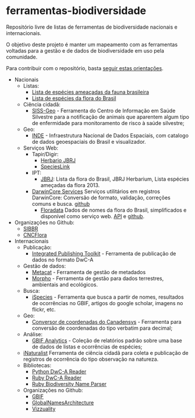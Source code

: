 ferramentas-biodiversidade
==========================

Repositório livre de listas de ferramentas de biodiversidade nacionais e internacionais.

O objetivo deste projeto é manter um mapeamento com as ferramentas voltadas para a gestão e de dados de biodiversidade em uso pela comunidade.

Para contribuir com o repositório, basta [seguir estas orientações](CONTRIBUA.md).

- Nacionais
  - Listas:
    - [Lista de espécies ameaçadas da fauna brasileira](http://www.icmbio.gov.br/portal/biodiversidade/fauna-brasileira/lista-de-especies.html)
    - [Lista de espécies da flora do Brasil](http://floradobrasil.jbrj.gov.br/jabot/listaBrasil/PrincipalUC/PrincipalUC.do) 
  - Ciência cidadã:
    - [SISS-Geo](http://www.biodiversidade.ciss.fiocruz.br/apresenta%C3%A7%C3%A3o-0) - Ferramenta do Centro de Informação em Saúde Silvestre para a notificação de animais que aparentem algum tipo de enfermidade para monitoramento de risco à saúde silvestre;
  - Geo:
    - [INDE](http://www.inde.gov.br/geo-servicos) - Infraestrutura Nacional de Dados Espaciais, com catalogo de dados geoespaciais do Brasil e visualizador.
  - Serviços Web:
    - Tapir/Digir:
      - [Herbario JBRJ](http://tapirlink.jbrj.gov.br/tapir.php/tapir.php/RB)
      - [SpeciesLink](http://tapir.cria.org.br/tapirlink/tapir.php/specieslink)
    - IPT:
      - [JBRJ](http://ipt.jbrj.gov.br/ipt): Lista da flora do Brasil, JBRJ Herbarium, Lista espécies ameçadas da flora 2013.
    - [DarwinCore Services](http://cncflora.jbrj.gov.br/dwc_services/index.html) Serviços utilitários em registros DarwinCore: Conversão de formato, validação, correções comuns e busca. [github](https://github.com/CNCFlora/dwc-services)
        - [Floradata](http://cncflora.jbrj.gov.br/floradata) Dados de nomes da flora do Brasil, simplificados e disponível como serviço web. [API](http://cncflora.jbrj.gov.br/floradata/api.html) e [github](https://github.com/CNCFlora/floradata).
 - Organizações no Github:
   - [SIBBR](https://github.com/sibbr)
   - [CNCFlora](https://github.com/cncflora)
- Internacionais
  - Publicação:
    - [Integrated Publishing Toolkit](http://www.gbif.org/ipt) - Ferramenta de publicação de dados no formato DwC-A
  - Gestão de dados:
    - [Metacat](https://knb.ecoinformatics.org/knb/docs/) - Ferramenta de gestão de metadados
    - [Morpho](https://knb.ecoinformatics.org/#tools/morpho) - Ferramenta de gestão para dados terrestres, ambientais and ecológicos.
  - Busca:
    - [iSpecies](http://ispecies.org/) - Ferramenta que busca a partir de nomes, resultados de ocorrências no GBIF, artigos do google scholar, imagens no flickr, etc.
  - Geo:
    - [Conversor de coordenadas do Canadensys](http://data.canadensys.net/tools/coordinates) - Ferramenta para conversão de coordenadas do tipo verbatim para decimal;
  - Análise:
    - [GBIF Analytics](http://analytics.gbif-uat.org/) - Coleção de relatórios padrão sobre uma base de dados de listas e ocorrências de espécies;
  - [iNaturalist](http://www.inaturalist.org/) Ferramenta de ciência cidadã para coleta e publicação de registros de ocorrência do tipo observação na natureza.
  - Bibliotecas:
    - [Python DwC-A Reader](https://github.com/BelgianBiodiversityPlatform/python-dwca-reader)
    - [Ruby DwC-A Reader](https://github.com/GlobalNamesArchitecture/dwc-archive)
    - [Ruby Biodiversity Name Parser](https://github.com/GlobalNamesArchitecture/biodiversity)
  - Organizações no Github:
    - [GBIF](https://github.com/gbif)
    - [GlobalNamesArchitecture](https://github.com/GlobalNamesArchitecture)
    - [Vizzuality](https://github.com/Vizzuality)
